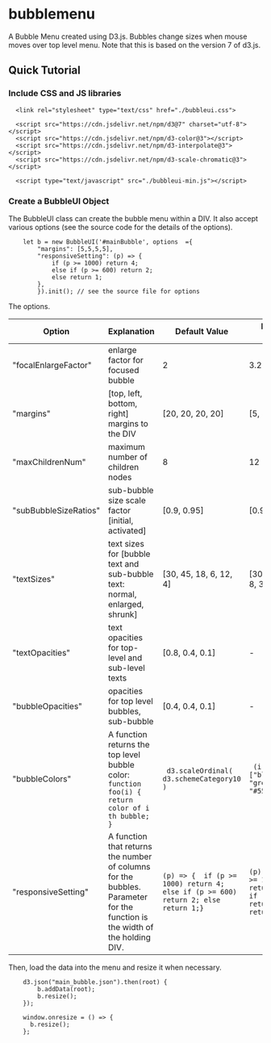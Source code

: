 # bubblemenu
A Bubble Menu created using D3.js. Bubbles change sizes when mouse moves over top level menu.
Note that this is based on the version 7 of d3.js.

## Quick Tutorial

### Include CSS and JS libraries

```
  <link rel="stylesheet" type="text/css" href="./bubbleui.css">

  <script src="https://cdn.jsdelivr.net/npm/d3@7" charset="utf-8"></script>
  <script src="https://cdn.jsdelivr.net/npm/d3-color@3"></script>
  <script src="https://cdn.jsdelivr.net/npm/d3-interpolate@3"></script>
  <script src="https://cdn.jsdelivr.net/npm/d3-scale-chromatic@3"></script>

  <script type="text/javascript" src="./bubbleui-min.js"></script>    

```
### Create a BubbleUI Object

The BubbleUI class can create the bubble menu within a DIV. It also accept various options (see the source code for the details of the options).

```
    let b = new BubbleUI('#mainBubble', options  ={
        "margins": [5,5,5,5],
        "responsiveSetting": (p) => {
            if (p >= 1000) return 4;
            else if (p >= 600) return 2;
            else return 1;
        },
        }).init(); // see the source file for options
```

The options.

| **Option** | **Explanation**  | **Default Value**  | **Example Values** |  
|------------|------------------|--------------------|--------------------|
| "focalEnlargeFactor" | enlarge factor for focused bubble    | 2      | 3.2 |
| "margins" | [top, left, bottom, right] margins to the DIV | [20, 20, 20, 20] | [5, 5, 5, 5] | 
| "maxChildrenNum"  | maximum number of children nodes | 8 | 12 |
| "subBubbleSizeRatios" | sub-bubble size scale factor [initial, activated] | [0.9, 0.95] | [0.9, 0.9] | 
| "textSizes" | text sizes for [bubble text and sub-bubble text: normal, enlarged, shrunk] | [30, 45, 18, 6, 12, 4] | [30, 42, 18, 4, 8, 3] |
| "textOpacities" | text opacities for top-level and sub-level texts  | [0.8, 0.4, 0.1] | - | 
| "bubbleOpacities" | opacities for top level bubbles, sub-bubble  | [0.4, 0.4, 0.1] |  - |   
| "bubbleColors" | A function returns the top level bubble color: ```function foo(i) { return color of i th bubble; }``` | <code> d3.scaleOrdinal( d3.schemeCategory10 ) </code>| <code> (i) => ["blue", "green","red", "#555"][i] </code> |
| "responsiveSetting" | A function that returns the number of columns for the bubbles. Parameter for the function is the width of the holding DIV. | ```(p) => {  if (p >= 1000) return 4; else if (p >= 600) return 2; else return 1;} ``` | ```(p) => { if (p >= 1400) return 4; else if (p >= 900) return 2; else return 1;} ```|

 

Then, load the data into the menu and resize it when necessary.

```
    d3.json("main_bubble.json").then(root) {
        b.addData(root);
        b.resize();
    });

    window.onresize = () => {
      b.resize();
    };
```
